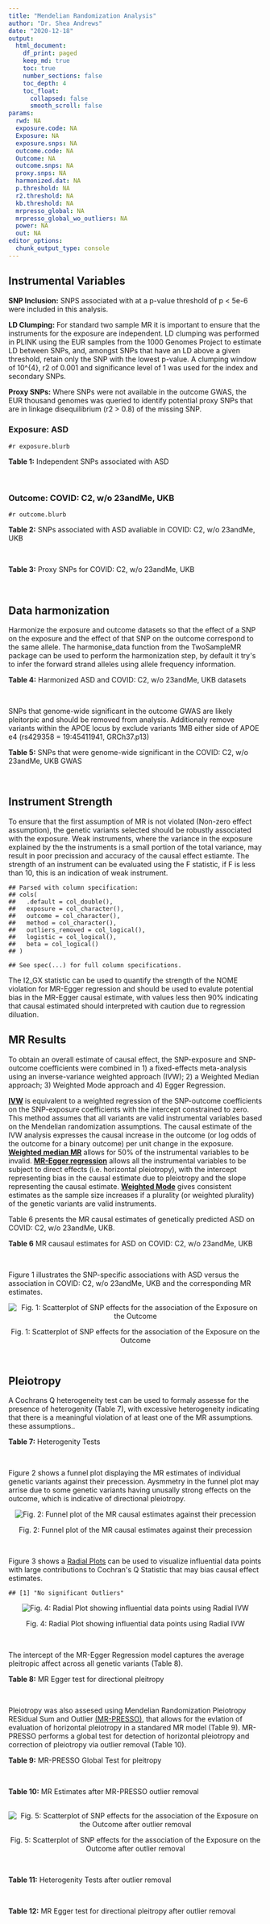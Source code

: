 ```yaml
---
title: "Mendelian Randomization Analysis"
author: "Dr. Shea Andrews"
date: "2020-12-18"
output:
  html_document:
    df_print: paged
    keep_md: true
    toc: true
    number_sections: false
    toc_depth: 4
    toc_float:
      collapsed: false
      smooth_scroll: false
params:
  rwd: NA
  exposure.code: NA
  Exposure: NA
  exposure.snps: NA
  outcome.code: NA
  Outcome: NA
  outcome.snps: NA
  proxy.snps: NA
  harmonized.dat: NA
  p.threshold: NA
  r2.threshold: NA
  kb.threshold: NA
  mrpresso_global: NA
  mrpresso_global_wo_outliers: NA
  power: NA
  out: NA
editor_options:
  chunk_output_type: console
---
```







## Instrumental Variables
**SNP Inclusion:** SNPS associated with at a p-value threshold of p < 5e-6 were included in this analysis.
<br>

**LD Clumping:** For standard two sample MR it is important to ensure that the instruments for the exposure are independent. LD clumping was performed in PLINK using the EUR samples from the 1000 Genomes Project to estimate LD between SNPs, and, amongst SNPs that have an LD above a given threshold, retain only the SNP with the lowest p-value. A clumping window of 10^{4}, r2 of 0.001 and significance level of 1 was used for the index and secondary SNPs.
<br>

**Proxy SNPs:** Where SNPs were not available in the outcome GWAS, the EUR thousand genomes was queried to identify potential proxy SNPs that are in linkage disequilibrium (r2 > 0.8) of the missing SNP.
<br>

### Exposure: ASD
`#r exposure.blurb`
<br>

**Table 1:** Independent SNPs associated with ASD
<div data-pagedtable="false">
  <script data-pagedtable-source type="application/json">
{"columns":[{"label":["SNP"],"name":[1],"type":["chr"],"align":["left"]},{"label":["CHROM"],"name":[2],"type":["dbl"],"align":["right"]},{"label":["POS"],"name":[3],"type":["dbl"],"align":["right"]},{"label":["REF"],"name":[4],"type":["chr"],"align":["left"]},{"label":["ALT"],"name":[5],"type":["chr"],"align":["left"]},{"label":["AF"],"name":[6],"type":["dbl"],"align":["right"]},{"label":["BETA"],"name":[7],"type":["dbl"],"align":["right"]},{"label":["SE"],"name":[8],"type":["dbl"],"align":["right"]},{"label":["Z"],"name":[9],"type":["dbl"],"align":["right"]},{"label":["P"],"name":[10],"type":["dbl"],"align":["right"]},{"label":["N"],"name":[11],"type":["dbl"],"align":["right"]},{"label":["TRAIT"],"name":[12],"type":["chr"],"align":["left"]}],"data":[{"1":"rs2391769","2":"1","3":"96978961","4":"A","5":"G","6":"0.6324010","7":"0.07690260","8":"0.0145","9":"5.303630","10":"1.135e-07","11":"46351","12":"ASD"},{"1":"rs6701243","2":"1","3":"99092784","4":"A","5":"C","6":"0.3929220","7":"-0.07350140","8":"0.0144","9":"-5.104260","10":"3.074e-07","11":"46351","12":"ASD"},{"1":"rs11185408","2":"1","3":"104792257","4":"G","5":"A","6":"0.4822860","7":"-0.06869649","8":"0.0138","9":"-4.978006","10":"6.983e-07","11":"46351","12":"ASD"},{"1":"rs78653484","2":"1","3":"147183927","4":"C","5":"T","6":"0.0359477","7":"-0.17629575","8":"0.0385","9":"-4.579110","10":"4.675e-06","11":"46351","12":"ASD"},{"1":"rs6692705","2":"1","3":"193502609","4":"A","5":"G","6":"0.6593230","7":"-0.06560050","8":"0.0141","9":"-4.652510","10":"3.263e-06","11":"46351","12":"ASD"},{"1":"rs1452075","2":"3","3":"62481063","4":"C","5":"T","6":"0.7060210","7":"0.08070403","8":"0.0155","9":"5.206711","10":"2.069e-07","11":"46351","12":"ASD"},{"1":"rs79940520","2":"3","3":"191838169","4":"A","5":"G","6":"0.1182020","7":"0.09539920","8":"0.0207","9":"4.608660","10":"4.260e-06","11":"46351","12":"ASD"},{"1":"rs4916723","2":"5","3":"87854395","4":"A","5":"C","6":"0.4413690","7":"0.06730500","8":"0.0141","9":"4.773410","10":"1.924e-06","11":"46351","12":"ASD"},{"1":"rs325485","2":"5","3":"103995368","4":"A","5":"G","6":"0.6283640","7":"-0.07280430","8":"0.0143","9":"-5.091210","10":"3.254e-07","11":"46351","12":"ASD"},{"1":"rs9366877","2":"6","3":"11730878","4":"A","5":"G","6":"0.4414970","7":"-0.06849940","8":"0.0139","9":"-4.928020","10":"9.053e-07","11":"46351","12":"ASD"},{"1":"rs16879023","2":"6","3":"16753147","4":"G","5":"A","6":"0.1060110","7":"-0.09579530","8":"0.0201","9":"-4.765935","10":"1.765e-06","11":"46351","12":"ASD"},{"1":"rs12203328","2":"6","3":"23767038","4":"G","5":"C","6":"0.2983990","7":"0.06970329","8":"0.0153","9":"4.555770","10":"4.915e-06","11":"46351","12":"ASD"},{"1":"rs740883","2":"6","3":"29575405","4":"A","5":"T","6":"0.0896552","7":"0.11369500","8":"0.0238","9":"4.777110","10":"1.694e-06","11":"46351","12":"ASD"},{"1":"rs2388334","2":"6","3":"98591622","4":"A","5":"G","6":"0.4640910","7":"0.06770080","8":"0.0138","9":"4.905860","10":"1.004e-06","11":"46351","12":"ASD"},{"1":"rs9389208","2":"6","3":"135035609","4":"C","5":"T","6":"0.3470760","7":"0.06720060","8":"0.0144","9":"4.666708","10":"3.121e-06","11":"46351","12":"ASD"},{"1":"rs7783557","2":"7","3":"71646872","4":"T","5":"C","6":"0.3318790","7":"-0.06700420","8":"0.0146","9":"-4.589330","10":"4.363e-06","11":"46351","12":"ASD"},{"1":"rs111931861","2":"7","3":"104744219","4":"A","5":"G","6":"0.0277457","7":"0.21690100","8":"0.0409","9":"5.303190","10":"1.118e-07","11":"46351","12":"ASD"},{"1":"rs10099100","2":"8","3":"10576775","4":"G","5":"C","6":"0.3289090","7":"0.08430438","8":"0.0147","9":"5.734992","10":"1.065e-08","11":"46351","12":"ASD"},{"1":"rs76397219","2":"8","3":"60390318","4":"A","5":"G","6":"0.0834846","7":"0.14029700","8":"0.0303","9":"4.630270","10":"3.566e-06","11":"46351","12":"ASD"},{"1":"rs10110094","2":"8","3":"131472047","4":"A","5":"G","6":"0.8446670","7":"-0.09069960","8":"0.0191","9":"-4.748670","10":"2.050e-06","11":"46351","12":"ASD"},{"1":"rs11787216","2":"8","3":"142615222","4":"C","5":"T","6":"0.3887470","7":"-0.06920004","8":"0.0147","9":"-4.707485","10":"2.587e-06","11":"46351","12":"ASD"},{"1":"rs28729902","2":"9","3":"76179384","4":"A","5":"G","6":"0.1738970","7":"0.08390350","8":"0.0178","9":"4.713680","10":"2.345e-06","11":"46351","12":"ASD"},{"1":"rs45595836","2":"10","3":"16691399","4":"C","5":"T","6":"0.0818809","7":"0.13899643","8":"0.0272","9":"5.110163","10":"3.131e-07","11":"46351","12":"ASD"},{"1":"rs141319505","2":"10","3":"65421442","4":"A","5":"G","6":"0.0159942","7":"-0.29069800","8":"0.0610","9":"-4.765530","10":"1.876e-06","11":"46351","12":"ASD"},{"1":"rs78827416","2":"10","3":"72749037","4":"G","5":"A","6":"0.0778302","7":"0.13050181","8":"0.0266","9":"4.906083","10":"9.000e-07","11":"46351","12":"ASD"},{"1":"rs4750990","2":"10","3":"130488026","4":"T","5":"C","6":"0.4079520","7":"0.06809680","8":"0.0141","9":"4.829560","10":"1.371e-06","11":"46351","12":"ASD"},{"1":"rs644552","2":"11","3":"102735140","4":"G","5":"A","6":"0.0546279","7":"0.15940258","8":"0.0346","9":"4.607011","10":"4.211e-06","11":"46351","12":"ASD"},{"1":"rs35404050","2":"12","3":"73196902","4":"C","5":"T","6":"0.1863670","7":"0.08430438","8":"0.0176","9":"4.790022","10":"1.606e-06","11":"46351","12":"ASD"},{"1":"rs77691144","2":"13","3":"66970212","4":"T","5":"C","6":"0.0242578","7":"0.20740600","8":"0.0435","9":"4.767940","10":"1.910e-06","11":"46351","12":"ASD"},{"1":"rs112635299","2":"14","3":"94838142","4":"G","5":"T","6":"0.0163517","7":"0.22099725","8":"0.0432","9":"5.115677","10":"3.044e-07","11":"46351","12":"ASD"},{"1":"rs78058104","2":"15","3":"93953737","4":"G","5":"A","6":"0.0265179","7":"0.18789765","8":"0.0397","9":"4.732938","10":"2.221e-06","11":"46351","12":"ASD"},{"1":"rs141455452","2":"17","3":"44019083","4":"T","5":"G","6":"0.0152743","7":"-0.07840440","8":"0.0159","9":"-4.931100","10":"8.939e-07","11":"46351","12":"ASD"},{"1":"rs292441","2":"18","3":"55872558","4":"G","5":"A","6":"0.6543930","7":"-0.07249543","8":"0.0149","9":"-4.865465","10":"1.124e-06","11":"46351","12":"ASD"},{"1":"rs138867053","2":"19","3":"37439641","4":"G","5":"A","6":"0.0321443","7":"0.28629862","8":"0.0540","9":"5.301826","10":"1.168e-07","11":"46351","12":"ASD"},{"1":"rs2224274","2":"20","3":"14760747","4":"C","5":"T","6":"0.5056320","7":"0.07099886","8":"0.0138","9":"5.144845","10":"2.858e-07","11":"46351","12":"ASD"},{"1":"rs910805","2":"20","3":"21248116","4":"G","5":"A","6":"0.7552770","7":"-0.09569625","8":"0.0160","9":"-5.981016","10":"2.041e-09","11":"46351","12":"ASD"},{"1":"rs144911765","2":"21","3":"37255329","4":"T","5":"C","6":"0.0472655","7":"0.19009600","8":"0.0403","9":"4.717010","10":"2.364e-06","11":"46351","12":"ASD"}],"options":{"columns":{"min":{},"max":[10]},"rows":{"min":[10],"max":[10]},"pages":{}}}
  </script>
</div>
<br>

### Outcome: COVID: C2, w/o 23andMe, UKB
`#r outcome.blurb`
<br>

**Table 2:** SNPs associated with ASD avaliable in COVID: C2, w/o 23andMe, UKB
<div data-pagedtable="false">
  <script data-pagedtable-source type="application/json">
{"columns":[{"label":["SNP"],"name":[1],"type":["chr"],"align":["left"]},{"label":["CHROM"],"name":[2],"type":["dbl"],"align":["right"]},{"label":["POS"],"name":[3],"type":["dbl"],"align":["right"]},{"label":["REF"],"name":[4],"type":["chr"],"align":["left"]},{"label":["ALT"],"name":[5],"type":["chr"],"align":["left"]},{"label":["AF"],"name":[6],"type":["dbl"],"align":["right"]},{"label":["BETA"],"name":[7],"type":["dbl"],"align":["right"]},{"label":["SE"],"name":[8],"type":["dbl"],"align":["right"]},{"label":["Z"],"name":[9],"type":["dbl"],"align":["right"]},{"label":["P"],"name":[10],"type":["dbl"],"align":["right"]},{"label":["N"],"name":[11],"type":["dbl"],"align":["right"]},{"label":["TRAIT"],"name":[12],"type":["chr"],"align":["left"]}],"data":[{"1":"rs2391769","2":"1","3":"96978961","4":"A","5":"G","6":"0.66080","7":"0.00065326","8":"0.016278","9":"0.04013147","10":"0.96800","11":"926803","12":"covid_vs._population__eur_w/o_23andMe__ukbb"},{"1":"rs6701243","2":"1","3":"99092784","4":"A","5":"C","6":"0.38860","7":"0.00522290","8":"0.021607","9":"0.24172259","10":"0.80900","11":"255177","12":"covid_vs._population__eur_w/o_23andMe__ukbb"},{"1":"rs11185408","2":"1","3":"104792257","4":"G","5":"A","6":"0.49800","7":"0.02311400","8":"0.017644","9":"1.31002040","10":"0.19020","11":"641893","12":"covid_vs._population__eur_w/o_23andMe__ukbb"},{"1":"rs78653484","2":"1","3":"147183927","4":"C","5":"T","6":"0.05362","7":"-0.04115200","8":"0.048464","9":"-0.84912512","10":"0.39580","11":"911128","12":"covid_vs._population__eur_w/o_23andMe__ukbb"},{"1":"rs6692705","2":"1","3":"193502609","4":"A","5":"G","6":"0.61080","7":"0.03323700","8":"0.019386","9":"1.71448468","10":"0.08644","11":"901344","12":"covid_vs._population__eur_w/o_23andMe__ukbb"},{"1":"rs1452075","2":"3","3":"62481063","4":"C","5":"T","6":"0.71720","7":"-0.00705370","8":"0.017344","9":"-0.40669396","10":"0.68420","11":"926803","12":"covid_vs._population__eur_w/o_23andMe__ukbb"},{"1":"rs79940520","2":"3","3":"191838169","4":"A","5":"G","6":"0.13330","7":"-0.01501700","8":"0.025276","9":"-0.59412091","10":"0.55240","11":"854227","12":"covid_vs._population__eur_w/o_23andMe__ukbb"},{"1":"rs4916723","2":"5","3":"87854395","4":"A","5":"C","6":"0.44780","7":"-0.02043100","8":"0.020182","9":"-1.01233773","10":"0.31140","11":"632460","12":"covid_vs._population__eur_w/o_23andMe__ukbb"},{"1":"rs325485","2":"5","3":"103995368","4":"A","5":"G","6":"0.63610","7":"0.01331100","8":"0.017135","9":"0.77683105","10":"0.43720","11":"916747","12":"covid_vs._population__eur_w/o_23andMe__ukbb"},{"1":"rs9366877","2":"6","3":"11730878","4":"A","5":"G","6":"0.42690","7":"0.00224380","8":"0.015489","9":"0.14486410","10":"0.88480","11":"926803","12":"covid_vs._population__eur_w/o_23andMe__ukbb"},{"1":"rs16879023","2":"6","3":"16753147","4":"G","5":"A","6":"0.13900","7":"0.03020100","8":"0.024276","9":"1.24406822","10":"0.21350","11":"916747","12":"covid_vs._population__eur_w/o_23andMe__ukbb"},{"1":"rs12203328","2":"6","3":"23767038","4":"G","5":"C","6":"0.27720","7":"0.00349920","8":"0.018259","9":"0.19164248","10":"0.84800","11":"651649","12":"covid_vs._population__eur_w/o_23andMe__ukbb"},{"1":"rs740883","2":"6","3":"29575405","4":"A","5":"T","6":"0.08756","7":"-0.05329800","8":"0.026022","9":"-2.04818999","10":"0.04054","11":"926139","12":"covid_vs._population__eur_w/o_23andMe__ukbb"},{"1":"rs2388334","2":"6","3":"98591622","4":"A","5":"G","6":"0.47940","7":"-0.00643720","8":"0.016546","9":"-0.38904871","10":"0.69720","11":"917683","12":"covid_vs._population__eur_w/o_23andMe__ukbb"},{"1":"rs9389208","2":"6","3":"135035609","4":"C","5":"T","6":"0.38050","7":"-0.01677900","8":"0.018921","9":"-0.88679245","10":"0.37520","11":"907627","12":"covid_vs._population__eur_w/o_23andMe__ukbb"},{"1":"rs7783557","2":"7","3":"71646872","4":"T","5":"C","6":"0.36160","7":"0.00972120","8":"0.018947","9":"0.51307331","10":"0.60790","11":"907627","12":"covid_vs._population__eur_w/o_23andMe__ukbb"},{"1":"rs111931861","2":"7","3":"104744219","4":"A","5":"G","6":"0.03996","7":"-0.16450000","8":"0.074902","9":"-2.19620304","10":"0.02807","11":"221376","12":"covid_vs._population__eur_w/o_23andMe__ukbb"},{"1":"rs10099100","2":"8","3":"10576775","4":"G","5":"C","6":"0.33370","7":"-0.00276540","8":"0.016504","9":"-0.16755938","10":"0.86690","11":"926803","12":"covid_vs._population__eur_w/o_23andMe__ukbb"},{"1":"rs76397219","2":"8","3":"60390318","4":"A","5":"G","6":"0.07873","7":"-0.02100500","8":"0.036944","9":"-0.56856323","10":"0.56970","11":"905742","12":"covid_vs._population__eur_w/o_23andMe__ukbb"},{"1":"rs10110094","2":"8","3":"131472047","4":"A","5":"G","6":"0.83490","7":"0.01646300","8":"0.023416","9":"0.70306628","10":"0.48200","11":"916747","12":"covid_vs._population__eur_w/o_23andMe__ukbb"},{"1":"rs11787216","2":"8","3":"142615222","4":"C","5":"T","6":"0.37900","7":"-0.00572300","8":"0.019360","9":"-0.29560950","10":"0.76750","11":"907627","12":"covid_vs._population__eur_w/o_23andMe__ukbb"},{"1":"rs28729902","2":"9","3":"76179384","4":"A","5":"G","6":"0.19720","7":"0.03604200","8":"0.021308","9":"1.69147738","10":"0.09075","11":"911350","12":"covid_vs._population__eur_w/o_23andMe__ukbb"},{"1":"rs45595836","2":"10","3":"16691399","4":"C","5":"T","6":"0.07355","7":"0.05344200","8":"0.033518","9":"1.59442688","10":"0.11080","11":"909165","12":"covid_vs._population__eur_w/o_23andMe__ukbb"},{"1":"rs141319505","2":"10","3":"65421442","4":"A","5":"G","6":"0.07286","7":"-0.07199500","8":"0.077043","9":"-0.93447815","10":"0.35010","11":"252992","12":"covid_vs._population__eur_w/o_23andMe__ukbb"},{"1":"rs78827416","2":"10","3":"72749037","4":"G","5":"A","6":"0.09928","7":"-0.02245200","8":"0.030858","9":"-0.72759090","10":"0.46680","11":"916747","12":"covid_vs._population__eur_w/o_23andMe__ukbb"},{"1":"rs4750990","2":"10","3":"130488026","4":"T","5":"C","6":"0.41410","7":"0.00453290","8":"0.016012","9":"0.28309393","10":"0.77710","11":"875223","12":"covid_vs._population__eur_w/o_23andMe__ukbb"},{"1":"rs644552","2":"11","3":"102735140","4":"G","5":"A","6":"0.06305","7":"-0.02746300","8":"0.035851","9":"-0.76603163","10":"0.44370","11":"916747","12":"covid_vs._population__eur_w/o_23andMe__ukbb"},{"1":"rs35404050","2":"12","3":"73196902","4":"C","5":"T","6":"0.20710","7":"-0.00395650","8":"0.020173","9":"-0.19612849","10":"0.84450","11":"917683","12":"covid_vs._population__eur_w/o_23andMe__ukbb"},{"1":"rs77691144","2":"13","3":"66970212","4":"T","5":"C","6":"0.03159","7":"0.03883400","8":"0.045346","9":"0.85639307","10":"0.39180","11":"920520","12":"covid_vs._population__eur_w/o_23andMe__ukbb"},{"1":"rs112635299","2":"14","3":"94838142","4":"G","5":"T","6":"0.02542","7":"-0.04099000","8":"0.062852","9":"-0.65216700","10":"0.51430","11":"922324","12":"covid_vs._population__eur_w/o_23andMe__ukbb"},{"1":"rs78058104","2":"15","3":"93953737","4":"G","5":"A","6":"0.03760","7":"0.01775100","8":"0.045461","9":"0.39046655","10":"0.69620","11":"926803","12":"covid_vs._population__eur_w/o_23andMe__ukbb"},{"1":"rs292441","2":"18","3":"55872558","4":"G","5":"A","6":"0.69000","7":"-0.02104600","8":"0.021414","9":"-0.98281498","10":"0.32570","11":"873826","12":"covid_vs._population__eur_w/o_23andMe__ukbb"},{"1":"rs138867053","2":"19","3":"37439641","4":"G","5":"A","6":"0.04197","7":"-0.00595320","8":"0.062057","9":"-0.09593116","10":"0.92360","11":"683613","12":"covid_vs._population__eur_w/o_23andMe__ukbb"},{"1":"rs2224274","2":"20","3":"14760747","4":"C","5":"T","6":"0.51440","7":"0.01236300","8":"0.016503","9":"0.74913652","10":"0.45380","11":"916746","12":"covid_vs._population__eur_w/o_23andMe__ukbb"},{"1":"rs910805","2":"20","3":"21248116","4":"G","5":"A","6":"0.74490","7":"0.02868400","8":"0.019684","9":"1.45722414","10":"0.14510","11":"917683","12":"covid_vs._population__eur_w/o_23andMe__ukbb"},{"1":"rs144911765","2":"21","3":"37255329","4":"T","5":"C","6":"0.05413","7":"0.02772200","8":"0.043792","9":"0.63303800","10":"0.52670","11":"926139","12":"covid_vs._population__eur_w/o_23andMe__ukbb"},{"1":"rs141455452","2":"NA","3":"NA","4":"NA","5":"NA","6":"NA","7":"NA","8":"NA","9":"NA","10":"NA","11":"NA","12":"NA"}],"options":{"columns":{"min":{},"max":[10]},"rows":{"min":[10],"max":[10]},"pages":{}}}
  </script>
</div>
<br>

**Table 3:** Proxy SNPs for COVID: C2, w/o 23andMe, UKB
<div data-pagedtable="false">
  <script data-pagedtable-source type="application/json">
{"columns":[{"label":["proxy.outcome"],"name":[1],"type":["lgl"],"align":["right"]},{"label":["target_snp"],"name":[2],"type":["chr"],"align":["left"]},{"label":["proxy_snp"],"name":[3],"type":["lgl"],"align":["right"]},{"label":["ld.r2"],"name":[4],"type":["lgl"],"align":["right"]},{"label":["Dprime"],"name":[5],"type":["lgl"],"align":["right"]},{"label":["ref.proxy"],"name":[6],"type":["lgl"],"align":["right"]},{"label":["alt.proxy"],"name":[7],"type":["lgl"],"align":["right"]},{"label":["CHROM"],"name":[8],"type":["lgl"],"align":["right"]},{"label":["POS"],"name":[9],"type":["lgl"],"align":["right"]},{"label":["ALT.proxy"],"name":[10],"type":["lgl"],"align":["right"]},{"label":["REF.proxy"],"name":[11],"type":["lgl"],"align":["right"]},{"label":["AF"],"name":[12],"type":["lgl"],"align":["right"]},{"label":["BETA"],"name":[13],"type":["lgl"],"align":["right"]},{"label":["SE"],"name":[14],"type":["lgl"],"align":["right"]},{"label":["P"],"name":[15],"type":["lgl"],"align":["right"]},{"label":["N"],"name":[16],"type":["lgl"],"align":["right"]},{"label":["ref"],"name":[17],"type":["lgl"],"align":["right"]},{"label":["alt"],"name":[18],"type":["lgl"],"align":["right"]},{"label":["ALT"],"name":[19],"type":["lgl"],"align":["right"]},{"label":["REF"],"name":[20],"type":["lgl"],"align":["right"]},{"label":["PHASE"],"name":[21],"type":["lgl"],"align":["right"]}],"data":[{"1":"NA","2":"rs141455452","3":"NA","4":"NA","5":"NA","6":"NA","7":"NA","8":"NA","9":"NA","10":"NA","11":"NA","12":"NA","13":"NA","14":"NA","15":"NA","16":"NA","17":"NA","18":"NA","19":"NA","20":"NA","21":"NA"}],"options":{"columns":{"min":{},"max":[10]},"rows":{"min":[10],"max":[10]},"pages":{}}}
  </script>
</div>
<br>

## Data harmonization
Harmonize the exposure and outcome datasets so that the effect of a SNP on the exposure and the effect of that SNP on the outcome correspond to the same allele. The harmonise_data function from the TwoSampleMR package can be used to perform the harmonization step, by default it try's to infer the forward strand alleles using allele frequency information.
<br>

**Table 4:** Harmonized ASD and COVID: C2, w/o 23andMe, UKB datasets
<div data-pagedtable="false">
  <script data-pagedtable-source type="application/json">
{"columns":[{"label":["SNP"],"name":[1],"type":["chr"],"align":["left"]},{"label":["effect_allele.exposure"],"name":[2],"type":["chr"],"align":["left"]},{"label":["other_allele.exposure"],"name":[3],"type":["chr"],"align":["left"]},{"label":["effect_allele.outcome"],"name":[4],"type":["chr"],"align":["left"]},{"label":["other_allele.outcome"],"name":[5],"type":["chr"],"align":["left"]},{"label":["beta.exposure"],"name":[6],"type":["dbl"],"align":["right"]},{"label":["beta.outcome"],"name":[7],"type":["dbl"],"align":["right"]},{"label":["eaf.exposure"],"name":[8],"type":["dbl"],"align":["right"]},{"label":["eaf.outcome"],"name":[9],"type":["dbl"],"align":["right"]},{"label":["remove"],"name":[10],"type":["lgl"],"align":["right"]},{"label":["palindromic"],"name":[11],"type":["lgl"],"align":["right"]},{"label":["ambiguous"],"name":[12],"type":["lgl"],"align":["right"]},{"label":["id.outcome"],"name":[13],"type":["chr"],"align":["left"]},{"label":["chr.outcome"],"name":[14],"type":["dbl"],"align":["right"]},{"label":["pos.outcome"],"name":[15],"type":["dbl"],"align":["right"]},{"label":["se.outcome"],"name":[16],"type":["dbl"],"align":["right"]},{"label":["z.outcome"],"name":[17],"type":["dbl"],"align":["right"]},{"label":["pval.outcome"],"name":[18],"type":["dbl"],"align":["right"]},{"label":["samplesize.outcome"],"name":[19],"type":["dbl"],"align":["right"]},{"label":["outcome"],"name":[20],"type":["chr"],"align":["left"]},{"label":["mr_keep.outcome"],"name":[21],"type":["lgl"],"align":["right"]},{"label":["pval_origin.outcome"],"name":[22],"type":["chr"],"align":["left"]},{"label":["chr.exposure"],"name":[23],"type":["dbl"],"align":["right"]},{"label":["pos.exposure"],"name":[24],"type":["dbl"],"align":["right"]},{"label":["se.exposure"],"name":[25],"type":["dbl"],"align":["right"]},{"label":["z.exposure"],"name":[26],"type":["dbl"],"align":["right"]},{"label":["pval.exposure"],"name":[27],"type":["dbl"],"align":["right"]},{"label":["samplesize.exposure"],"name":[28],"type":["dbl"],"align":["right"]},{"label":["exposure"],"name":[29],"type":["chr"],"align":["left"]},{"label":["mr_keep.exposure"],"name":[30],"type":["lgl"],"align":["right"]},{"label":["pval_origin.exposure"],"name":[31],"type":["chr"],"align":["left"]},{"label":["id.exposure"],"name":[32],"type":["chr"],"align":["left"]},{"label":["action"],"name":[33],"type":["dbl"],"align":["right"]},{"label":["mr_keep"],"name":[34],"type":["lgl"],"align":["right"]},{"label":["pt"],"name":[35],"type":["dbl"],"align":["right"]},{"label":["pleitropy_keep"],"name":[36],"type":["lgl"],"align":["right"]},{"label":["mrpresso_RSSobs"],"name":[37],"type":["lgl"],"align":["right"]},{"label":["mrpresso_pval"],"name":[38],"type":["lgl"],"align":["right"]},{"label":["mrpresso_keep"],"name":[39],"type":["lgl"],"align":["right"]}],"data":[{"1":"rs10099100","2":"C","3":"G","4":"C","5":"G","6":"0.08430438","7":"-0.00276540","8":"0.3289090","9":"0.33370","10":"FALSE","11":"TRUE","12":"FALSE","13":"op5oqt","14":"8","15":"10576775","16":"0.016504","17":"-0.16755938","18":"0.86690","19":"926803","20":"covidhgi2020anaC2v4eurwoukbb","21":"TRUE","22":"reported","23":"8","24":"10576775","25":"0.0147","26":"5.734992","27":"1.065e-08","28":"46351","29":"Grove2019asd","30":"TRUE","31":"reported","32":"ecBAnr","33":"2","34":"TRUE","35":"5e-06","36":"TRUE","37":"NA","38":"NA","39":"TRUE"},{"1":"rs10110094","2":"G","3":"A","4":"G","5":"A","6":"-0.09069960","7":"0.01646300","8":"0.8446670","9":"0.83490","10":"FALSE","11":"FALSE","12":"FALSE","13":"op5oqt","14":"8","15":"131472047","16":"0.023416","17":"0.70306628","18":"0.48200","19":"916747","20":"covidhgi2020anaC2v4eurwoukbb","21":"TRUE","22":"reported","23":"8","24":"131472047","25":"0.0191","26":"-4.748670","27":"2.050e-06","28":"46351","29":"Grove2019asd","30":"TRUE","31":"reported","32":"ecBAnr","33":"2","34":"TRUE","35":"5e-06","36":"TRUE","37":"NA","38":"NA","39":"TRUE"},{"1":"rs11185408","2":"A","3":"G","4":"A","5":"G","6":"-0.06869649","7":"0.02311400","8":"0.4822860","9":"0.49800","10":"FALSE","11":"FALSE","12":"FALSE","13":"op5oqt","14":"1","15":"104792257","16":"0.017644","17":"1.31002040","18":"0.19020","19":"641893","20":"covidhgi2020anaC2v4eurwoukbb","21":"TRUE","22":"reported","23":"1","24":"104792257","25":"0.0138","26":"-4.978006","27":"6.983e-07","28":"46351","29":"Grove2019asd","30":"TRUE","31":"reported","32":"ecBAnr","33":"2","34":"TRUE","35":"5e-06","36":"TRUE","37":"NA","38":"NA","39":"TRUE"},{"1":"rs111931861","2":"G","3":"A","4":"G","5":"A","6":"0.21690100","7":"-0.16450000","8":"0.0277457","9":"0.03996","10":"FALSE","11":"FALSE","12":"FALSE","13":"op5oqt","14":"7","15":"104744219","16":"0.074902","17":"-2.19620304","18":"0.02807","19":"221376","20":"covidhgi2020anaC2v4eurwoukbb","21":"TRUE","22":"reported","23":"7","24":"104744219","25":"0.0409","26":"5.303190","27":"1.118e-07","28":"46351","29":"Grove2019asd","30":"TRUE","31":"reported","32":"ecBAnr","33":"2","34":"TRUE","35":"5e-06","36":"TRUE","37":"NA","38":"NA","39":"TRUE"},{"1":"rs112635299","2":"T","3":"G","4":"T","5":"G","6":"0.22099725","7":"-0.04099000","8":"0.0163517","9":"0.02542","10":"FALSE","11":"FALSE","12":"FALSE","13":"op5oqt","14":"14","15":"94838142","16":"0.062852","17":"-0.65216700","18":"0.51430","19":"922324","20":"covidhgi2020anaC2v4eurwoukbb","21":"TRUE","22":"reported","23":"14","24":"94838142","25":"0.0432","26":"5.115677","27":"3.044e-07","28":"46351","29":"Grove2019asd","30":"TRUE","31":"reported","32":"ecBAnr","33":"2","34":"TRUE","35":"5e-06","36":"TRUE","37":"NA","38":"NA","39":"TRUE"},{"1":"rs11787216","2":"T","3":"C","4":"T","5":"C","6":"-0.06920004","7":"-0.00572300","8":"0.3887470","9":"0.37900","10":"FALSE","11":"FALSE","12":"FALSE","13":"op5oqt","14":"8","15":"142615222","16":"0.019360","17":"-0.29560950","18":"0.76750","19":"907627","20":"covidhgi2020anaC2v4eurwoukbb","21":"TRUE","22":"reported","23":"8","24":"142615222","25":"0.0147","26":"-4.707485","27":"2.587e-06","28":"46351","29":"Grove2019asd","30":"TRUE","31":"reported","32":"ecBAnr","33":"2","34":"TRUE","35":"5e-06","36":"TRUE","37":"NA","38":"NA","39":"TRUE"},{"1":"rs12203328","2":"C","3":"G","4":"C","5":"G","6":"0.06970329","7":"0.00349920","8":"0.2983990","9":"0.27720","10":"FALSE","11":"TRUE","12":"FALSE","13":"op5oqt","14":"6","15":"23767038","16":"0.018259","17":"0.19164248","18":"0.84800","19":"651649","20":"covidhgi2020anaC2v4eurwoukbb","21":"TRUE","22":"reported","23":"6","24":"23767038","25":"0.0153","26":"4.555770","27":"4.915e-06","28":"46351","29":"Grove2019asd","30":"TRUE","31":"reported","32":"ecBAnr","33":"2","34":"TRUE","35":"5e-06","36":"TRUE","37":"NA","38":"NA","39":"TRUE"},{"1":"rs138867053","2":"A","3":"G","4":"A","5":"G","6":"0.28629862","7":"-0.00595320","8":"0.0321443","9":"0.04197","10":"FALSE","11":"FALSE","12":"FALSE","13":"op5oqt","14":"19","15":"37439641","16":"0.062057","17":"-0.09593116","18":"0.92360","19":"683613","20":"covidhgi2020anaC2v4eurwoukbb","21":"TRUE","22":"reported","23":"19","24":"37439641","25":"0.0540","26":"5.301826","27":"1.168e-07","28":"46351","29":"Grove2019asd","30":"TRUE","31":"reported","32":"ecBAnr","33":"2","34":"TRUE","35":"5e-06","36":"TRUE","37":"NA","38":"NA","39":"TRUE"},{"1":"rs141319505","2":"G","3":"A","4":"G","5":"A","6":"-0.29069800","7":"-0.07199500","8":"0.0159942","9":"0.07286","10":"FALSE","11":"FALSE","12":"FALSE","13":"op5oqt","14":"10","15":"65421442","16":"0.077043","17":"-0.93447815","18":"0.35010","19":"252992","20":"covidhgi2020anaC2v4eurwoukbb","21":"TRUE","22":"reported","23":"10","24":"65421442","25":"0.0610","26":"-4.765530","27":"1.876e-06","28":"46351","29":"Grove2019asd","30":"TRUE","31":"reported","32":"ecBAnr","33":"2","34":"TRUE","35":"5e-06","36":"TRUE","37":"NA","38":"NA","39":"TRUE"},{"1":"rs144911765","2":"C","3":"T","4":"C","5":"T","6":"0.19009600","7":"0.02772200","8":"0.0472655","9":"0.05413","10":"FALSE","11":"FALSE","12":"FALSE","13":"op5oqt","14":"21","15":"37255329","16":"0.043792","17":"0.63303800","18":"0.52670","19":"926139","20":"covidhgi2020anaC2v4eurwoukbb","21":"TRUE","22":"reported","23":"21","24":"37255329","25":"0.0403","26":"4.717010","27":"2.364e-06","28":"46351","29":"Grove2019asd","30":"TRUE","31":"reported","32":"ecBAnr","33":"2","34":"TRUE","35":"5e-06","36":"TRUE","37":"NA","38":"NA","39":"TRUE"},{"1":"rs1452075","2":"T","3":"C","4":"T","5":"C","6":"0.08070403","7":"-0.00705370","8":"0.7060210","9":"0.71720","10":"FALSE","11":"FALSE","12":"FALSE","13":"op5oqt","14":"3","15":"62481063","16":"0.017344","17":"-0.40669396","18":"0.68420","19":"926803","20":"covidhgi2020anaC2v4eurwoukbb","21":"TRUE","22":"reported","23":"3","24":"62481063","25":"0.0155","26":"5.206711","27":"2.069e-07","28":"46351","29":"Grove2019asd","30":"TRUE","31":"reported","32":"ecBAnr","33":"2","34":"TRUE","35":"5e-06","36":"TRUE","37":"NA","38":"NA","39":"TRUE"},{"1":"rs16879023","2":"A","3":"G","4":"A","5":"G","6":"-0.09579530","7":"0.03020100","8":"0.1060110","9":"0.13900","10":"FALSE","11":"FALSE","12":"FALSE","13":"op5oqt","14":"6","15":"16753147","16":"0.024276","17":"1.24406822","18":"0.21350","19":"916747","20":"covidhgi2020anaC2v4eurwoukbb","21":"TRUE","22":"reported","23":"6","24":"16753147","25":"0.0201","26":"-4.765935","27":"1.765e-06","28":"46351","29":"Grove2019asd","30":"TRUE","31":"reported","32":"ecBAnr","33":"2","34":"TRUE","35":"5e-06","36":"TRUE","37":"NA","38":"NA","39":"TRUE"},{"1":"rs2224274","2":"T","3":"C","4":"T","5":"C","6":"0.07099886","7":"0.01236300","8":"0.5056320","9":"0.51440","10":"FALSE","11":"FALSE","12":"FALSE","13":"op5oqt","14":"20","15":"14760747","16":"0.016503","17":"0.74913652","18":"0.45380","19":"916746","20":"covidhgi2020anaC2v4eurwoukbb","21":"TRUE","22":"reported","23":"20","24":"14760747","25":"0.0138","26":"5.144845","27":"2.858e-07","28":"46351","29":"Grove2019asd","30":"TRUE","31":"reported","32":"ecBAnr","33":"2","34":"TRUE","35":"5e-06","36":"TRUE","37":"NA","38":"NA","39":"TRUE"},{"1":"rs2388334","2":"G","3":"A","4":"G","5":"A","6":"0.06770080","7":"-0.00643720","8":"0.4640910","9":"0.47940","10":"FALSE","11":"FALSE","12":"FALSE","13":"op5oqt","14":"6","15":"98591622","16":"0.016546","17":"-0.38904871","18":"0.69720","19":"917683","20":"covidhgi2020anaC2v4eurwoukbb","21":"TRUE","22":"reported","23":"6","24":"98591622","25":"0.0138","26":"4.905860","27":"1.004e-06","28":"46351","29":"Grove2019asd","30":"TRUE","31":"reported","32":"ecBAnr","33":"2","34":"TRUE","35":"5e-06","36":"TRUE","37":"NA","38":"NA","39":"TRUE"},{"1":"rs2391769","2":"G","3":"A","4":"G","5":"A","6":"0.07690260","7":"0.00065326","8":"0.6324010","9":"0.66080","10":"FALSE","11":"FALSE","12":"FALSE","13":"op5oqt","14":"1","15":"96978961","16":"0.016278","17":"0.04013147","18":"0.96800","19":"926803","20":"covidhgi2020anaC2v4eurwoukbb","21":"TRUE","22":"reported","23":"1","24":"96978961","25":"0.0145","26":"5.303630","27":"1.135e-07","28":"46351","29":"Grove2019asd","30":"TRUE","31":"reported","32":"ecBAnr","33":"2","34":"TRUE","35":"5e-06","36":"TRUE","37":"NA","38":"NA","39":"TRUE"},{"1":"rs28729902","2":"G","3":"A","4":"G","5":"A","6":"0.08390350","7":"0.03604200","8":"0.1738970","9":"0.19720","10":"FALSE","11":"FALSE","12":"FALSE","13":"op5oqt","14":"9","15":"76179384","16":"0.021308","17":"1.69147738","18":"0.09075","19":"911350","20":"covidhgi2020anaC2v4eurwoukbb","21":"TRUE","22":"reported","23":"9","24":"76179384","25":"0.0178","26":"4.713680","27":"2.345e-06","28":"46351","29":"Grove2019asd","30":"TRUE","31":"reported","32":"ecBAnr","33":"2","34":"TRUE","35":"5e-06","36":"TRUE","37":"NA","38":"NA","39":"TRUE"},{"1":"rs292441","2":"A","3":"G","4":"A","5":"G","6":"-0.07249543","7":"-0.02104600","8":"0.6543930","9":"0.69000","10":"FALSE","11":"FALSE","12":"FALSE","13":"op5oqt","14":"18","15":"55872558","16":"0.021414","17":"-0.98281498","18":"0.32570","19":"873826","20":"covidhgi2020anaC2v4eurwoukbb","21":"TRUE","22":"reported","23":"18","24":"55872558","25":"0.0149","26":"-4.865465","27":"1.124e-06","28":"46351","29":"Grove2019asd","30":"TRUE","31":"reported","32":"ecBAnr","33":"2","34":"TRUE","35":"5e-06","36":"TRUE","37":"NA","38":"NA","39":"TRUE"},{"1":"rs325485","2":"G","3":"A","4":"G","5":"A","6":"-0.07280430","7":"0.01331100","8":"0.6283640","9":"0.63610","10":"FALSE","11":"FALSE","12":"FALSE","13":"op5oqt","14":"5","15":"103995368","16":"0.017135","17":"0.77683105","18":"0.43720","19":"916747","20":"covidhgi2020anaC2v4eurwoukbb","21":"TRUE","22":"reported","23":"5","24":"103995368","25":"0.0143","26":"-5.091210","27":"3.254e-07","28":"46351","29":"Grove2019asd","30":"TRUE","31":"reported","32":"ecBAnr","33":"2","34":"TRUE","35":"5e-06","36":"TRUE","37":"NA","38":"NA","39":"TRUE"},{"1":"rs35404050","2":"T","3":"C","4":"T","5":"C","6":"0.08430438","7":"-0.00395650","8":"0.1863670","9":"0.20710","10":"FALSE","11":"FALSE","12":"FALSE","13":"op5oqt","14":"12","15":"73196902","16":"0.020173","17":"-0.19612849","18":"0.84450","19":"917683","20":"covidhgi2020anaC2v4eurwoukbb","21":"TRUE","22":"reported","23":"12","24":"73196902","25":"0.0176","26":"4.790022","27":"1.606e-06","28":"46351","29":"Grove2019asd","30":"TRUE","31":"reported","32":"ecBAnr","33":"2","34":"TRUE","35":"5e-06","36":"TRUE","37":"NA","38":"NA","39":"TRUE"},{"1":"rs45595836","2":"T","3":"C","4":"T","5":"C","6":"0.13899643","7":"0.05344200","8":"0.0818809","9":"0.07355","10":"FALSE","11":"FALSE","12":"FALSE","13":"op5oqt","14":"10","15":"16691399","16":"0.033518","17":"1.59442688","18":"0.11080","19":"909165","20":"covidhgi2020anaC2v4eurwoukbb","21":"TRUE","22":"reported","23":"10","24":"16691399","25":"0.0272","26":"5.110163","27":"3.131e-07","28":"46351","29":"Grove2019asd","30":"TRUE","31":"reported","32":"ecBAnr","33":"2","34":"TRUE","35":"5e-06","36":"TRUE","37":"NA","38":"NA","39":"TRUE"},{"1":"rs4750990","2":"C","3":"T","4":"C","5":"T","6":"0.06809680","7":"0.00453290","8":"0.4079520","9":"0.41410","10":"FALSE","11":"FALSE","12":"FALSE","13":"op5oqt","14":"10","15":"130488026","16":"0.016012","17":"0.28309393","18":"0.77710","19":"875223","20":"covidhgi2020anaC2v4eurwoukbb","21":"TRUE","22":"reported","23":"10","24":"130488026","25":"0.0141","26":"4.829560","27":"1.371e-06","28":"46351","29":"Grove2019asd","30":"TRUE","31":"reported","32":"ecBAnr","33":"2","34":"TRUE","35":"5e-06","36":"TRUE","37":"NA","38":"NA","39":"TRUE"},{"1":"rs4916723","2":"C","3":"A","4":"C","5":"A","6":"0.06730500","7":"-0.02043100","8":"0.4413690","9":"0.44780","10":"FALSE","11":"FALSE","12":"FALSE","13":"op5oqt","14":"5","15":"87854395","16":"0.020182","17":"-1.01233773","18":"0.31140","19":"632460","20":"covidhgi2020anaC2v4eurwoukbb","21":"TRUE","22":"reported","23":"5","24":"87854395","25":"0.0141","26":"4.773410","27":"1.924e-06","28":"46351","29":"Grove2019asd","30":"TRUE","31":"reported","32":"ecBAnr","33":"2","34":"TRUE","35":"5e-06","36":"TRUE","37":"NA","38":"NA","39":"TRUE"},{"1":"rs644552","2":"A","3":"G","4":"A","5":"G","6":"0.15940258","7":"-0.02746300","8":"0.0546279","9":"0.06305","10":"FALSE","11":"FALSE","12":"FALSE","13":"op5oqt","14":"11","15":"102735140","16":"0.035851","17":"-0.76603163","18":"0.44370","19":"916747","20":"covidhgi2020anaC2v4eurwoukbb","21":"TRUE","22":"reported","23":"11","24":"102735140","25":"0.0346","26":"4.607011","27":"4.211e-06","28":"46351","29":"Grove2019asd","30":"TRUE","31":"reported","32":"ecBAnr","33":"2","34":"TRUE","35":"5e-06","36":"TRUE","37":"NA","38":"NA","39":"TRUE"},{"1":"rs6692705","2":"G","3":"A","4":"G","5":"A","6":"-0.06560050","7":"0.03323700","8":"0.6593230","9":"0.61080","10":"FALSE","11":"FALSE","12":"FALSE","13":"op5oqt","14":"1","15":"193502609","16":"0.019386","17":"1.71448468","18":"0.08644","19":"901344","20":"covidhgi2020anaC2v4eurwoukbb","21":"TRUE","22":"reported","23":"1","24":"193502609","25":"0.0141","26":"-4.652510","27":"3.263e-06","28":"46351","29":"Grove2019asd","30":"TRUE","31":"reported","32":"ecBAnr","33":"2","34":"TRUE","35":"5e-06","36":"TRUE","37":"NA","38":"NA","39":"TRUE"},{"1":"rs6701243","2":"C","3":"A","4":"C","5":"A","6":"-0.07350140","7":"0.00522290","8":"0.3929220","9":"0.38860","10":"FALSE","11":"FALSE","12":"FALSE","13":"op5oqt","14":"1","15":"99092784","16":"0.021607","17":"0.24172259","18":"0.80900","19":"255177","20":"covidhgi2020anaC2v4eurwoukbb","21":"TRUE","22":"reported","23":"1","24":"99092784","25":"0.0144","26":"-5.104260","27":"3.074e-07","28":"46351","29":"Grove2019asd","30":"TRUE","31":"reported","32":"ecBAnr","33":"2","34":"TRUE","35":"5e-06","36":"TRUE","37":"NA","38":"NA","39":"TRUE"},{"1":"rs740883","2":"T","3":"A","4":"T","5":"A","6":"0.11369500","7":"-0.05329800","8":"0.0896552","9":"0.08756","10":"FALSE","11":"TRUE","12":"FALSE","13":"op5oqt","14":"6","15":"29575405","16":"0.026022","17":"-2.04818999","18":"0.04054","19":"926139","20":"covidhgi2020anaC2v4eurwoukbb","21":"TRUE","22":"reported","23":"6","24":"29575405","25":"0.0238","26":"4.777110","27":"1.694e-06","28":"46351","29":"Grove2019asd","30":"TRUE","31":"reported","32":"ecBAnr","33":"2","34":"TRUE","35":"5e-06","36":"TRUE","37":"NA","38":"NA","39":"TRUE"},{"1":"rs76397219","2":"G","3":"A","4":"G","5":"A","6":"0.14029700","7":"-0.02100500","8":"0.0834846","9":"0.07873","10":"FALSE","11":"FALSE","12":"FALSE","13":"op5oqt","14":"8","15":"60390318","16":"0.036944","17":"-0.56856323","18":"0.56970","19":"905742","20":"covidhgi2020anaC2v4eurwoukbb","21":"TRUE","22":"reported","23":"8","24":"60390318","25":"0.0303","26":"4.630270","27":"3.566e-06","28":"46351","29":"Grove2019asd","30":"TRUE","31":"reported","32":"ecBAnr","33":"2","34":"TRUE","35":"5e-06","36":"TRUE","37":"NA","38":"NA","39":"TRUE"},{"1":"rs77691144","2":"C","3":"T","4":"C","5":"T","6":"0.20740600","7":"0.03883400","8":"0.0242578","9":"0.03159","10":"FALSE","11":"FALSE","12":"FALSE","13":"op5oqt","14":"13","15":"66970212","16":"0.045346","17":"0.85639307","18":"0.39180","19":"920520","20":"covidhgi2020anaC2v4eurwoukbb","21":"TRUE","22":"reported","23":"13","24":"66970212","25":"0.0435","26":"4.767940","27":"1.910e-06","28":"46351","29":"Grove2019asd","30":"TRUE","31":"reported","32":"ecBAnr","33":"2","34":"TRUE","35":"5e-06","36":"TRUE","37":"NA","38":"NA","39":"TRUE"},{"1":"rs7783557","2":"C","3":"T","4":"C","5":"T","6":"-0.06700420","7":"0.00972120","8":"0.3318790","9":"0.36160","10":"FALSE","11":"FALSE","12":"FALSE","13":"op5oqt","14":"7","15":"71646872","16":"0.018947","17":"0.51307331","18":"0.60790","19":"907627","20":"covidhgi2020anaC2v4eurwoukbb","21":"TRUE","22":"reported","23":"7","24":"71646872","25":"0.0146","26":"-4.589330","27":"4.363e-06","28":"46351","29":"Grove2019asd","30":"TRUE","31":"reported","32":"ecBAnr","33":"2","34":"TRUE","35":"5e-06","36":"TRUE","37":"NA","38":"NA","39":"TRUE"},{"1":"rs78058104","2":"A","3":"G","4":"A","5":"G","6":"0.18789765","7":"0.01775100","8":"0.0265179","9":"0.03760","10":"FALSE","11":"FALSE","12":"FALSE","13":"op5oqt","14":"15","15":"93953737","16":"0.045461","17":"0.39046655","18":"0.69620","19":"926803","20":"covidhgi2020anaC2v4eurwoukbb","21":"TRUE","22":"reported","23":"15","24":"93953737","25":"0.0397","26":"4.732938","27":"2.221e-06","28":"46351","29":"Grove2019asd","30":"TRUE","31":"reported","32":"ecBAnr","33":"2","34":"TRUE","35":"5e-06","36":"TRUE","37":"NA","38":"NA","39":"TRUE"},{"1":"rs78653484","2":"T","3":"C","4":"T","5":"C","6":"-0.17629575","7":"-0.04115200","8":"0.0359477","9":"0.05362","10":"FALSE","11":"FALSE","12":"FALSE","13":"op5oqt","14":"1","15":"147183927","16":"0.048464","17":"-0.84912512","18":"0.39580","19":"911128","20":"covidhgi2020anaC2v4eurwoukbb","21":"TRUE","22":"reported","23":"1","24":"147183927","25":"0.0385","26":"-4.579110","27":"4.675e-06","28":"46351","29":"Grove2019asd","30":"TRUE","31":"reported","32":"ecBAnr","33":"2","34":"TRUE","35":"5e-06","36":"TRUE","37":"NA","38":"NA","39":"TRUE"},{"1":"rs78827416","2":"A","3":"G","4":"A","5":"G","6":"0.13050181","7":"-0.02245200","8":"0.0778302","9":"0.09928","10":"FALSE","11":"FALSE","12":"FALSE","13":"op5oqt","14":"10","15":"72749037","16":"0.030858","17":"-0.72759090","18":"0.46680","19":"916747","20":"covidhgi2020anaC2v4eurwoukbb","21":"TRUE","22":"reported","23":"10","24":"72749037","25":"0.0266","26":"4.906083","27":"9.000e-07","28":"46351","29":"Grove2019asd","30":"TRUE","31":"reported","32":"ecBAnr","33":"2","34":"TRUE","35":"5e-06","36":"TRUE","37":"NA","38":"NA","39":"TRUE"},{"1":"rs79940520","2":"G","3":"A","4":"G","5":"A","6":"0.09539920","7":"-0.01501700","8":"0.1182020","9":"0.13330","10":"FALSE","11":"FALSE","12":"FALSE","13":"op5oqt","14":"3","15":"191838169","16":"0.025276","17":"-0.59412091","18":"0.55240","19":"854227","20":"covidhgi2020anaC2v4eurwoukbb","21":"TRUE","22":"reported","23":"3","24":"191838169","25":"0.0207","26":"4.608660","27":"4.260e-06","28":"46351","29":"Grove2019asd","30":"TRUE","31":"reported","32":"ecBAnr","33":"2","34":"TRUE","35":"5e-06","36":"TRUE","37":"NA","38":"NA","39":"TRUE"},{"1":"rs910805","2":"A","3":"G","4":"A","5":"G","6":"-0.09569625","7":"0.02868400","8":"0.7552770","9":"0.74490","10":"FALSE","11":"FALSE","12":"FALSE","13":"op5oqt","14":"20","15":"21248116","16":"0.019684","17":"1.45722414","18":"0.14510","19":"917683","20":"covidhgi2020anaC2v4eurwoukbb","21":"TRUE","22":"reported","23":"20","24":"21248116","25":"0.0160","26":"-5.981016","27":"2.041e-09","28":"46351","29":"Grove2019asd","30":"TRUE","31":"reported","32":"ecBAnr","33":"2","34":"TRUE","35":"5e-06","36":"TRUE","37":"NA","38":"NA","39":"TRUE"},{"1":"rs9366877","2":"G","3":"A","4":"G","5":"A","6":"-0.06849940","7":"0.00224380","8":"0.4414970","9":"0.42690","10":"FALSE","11":"FALSE","12":"FALSE","13":"op5oqt","14":"6","15":"11730878","16":"0.015489","17":"0.14486410","18":"0.88480","19":"926803","20":"covidhgi2020anaC2v4eurwoukbb","21":"TRUE","22":"reported","23":"6","24":"11730878","25":"0.0139","26":"-4.928020","27":"9.053e-07","28":"46351","29":"Grove2019asd","30":"TRUE","31":"reported","32":"ecBAnr","33":"2","34":"TRUE","35":"5e-06","36":"TRUE","37":"NA","38":"NA","39":"TRUE"},{"1":"rs9389208","2":"T","3":"C","4":"T","5":"C","6":"0.06720060","7":"-0.01677900","8":"0.3470760","9":"0.38050","10":"FALSE","11":"FALSE","12":"FALSE","13":"op5oqt","14":"6","15":"135035609","16":"0.018921","17":"-0.88679245","18":"0.37520","19":"907627","20":"covidhgi2020anaC2v4eurwoukbb","21":"TRUE","22":"reported","23":"6","24":"135035609","25":"0.0144","26":"4.666708","27":"3.121e-06","28":"46351","29":"Grove2019asd","30":"TRUE","31":"reported","32":"ecBAnr","33":"2","34":"TRUE","35":"5e-06","36":"TRUE","37":"NA","38":"NA","39":"TRUE"}],"options":{"columns":{"min":{},"max":[10]},"rows":{"min":[10],"max":[10]},"pages":{}}}
  </script>
</div>
<br>

SNPs that genome-wide significant in the outcome GWAS are likely pleitorpic and should be removed from analysis. Additionaly remove variants within the APOE locus by exclude variants 1MB either side of APOE e4 (rs429358 = 19:45411941, GRCh37.p13)
<br>


**Table 5:** SNPs that were genome-wide significant in the COVID: C2, w/o 23andMe, UKB GWAS
<div data-pagedtable="false">
  <script data-pagedtable-source type="application/json">
{"columns":[{"label":["SNP"],"name":[1],"type":["chr"],"align":["left"]},{"label":["chr.outcome"],"name":[2],"type":["dbl"],"align":["right"]},{"label":["pos.outcome"],"name":[3],"type":["dbl"],"align":["right"]},{"label":["pval.exposure"],"name":[4],"type":["dbl"],"align":["right"]},{"label":["pval.outcome"],"name":[5],"type":["dbl"],"align":["right"]}],"data":[],"options":{"columns":{"min":{},"max":[10]},"rows":{"min":[10],"max":[10]},"pages":{}}}
  </script>
</div>
<br>


## Instrument Strength
To ensure that the first assumption of MR is not violated (Non-zero effect assumption), the genetic variants selected should be robustly associated with the exposure. Weak instruments, where the variance in the exposure explained by the the instruments is a small portion of the total variance, may result in poor precission and accuracy of the causal effect estiamte. The strength of an instrument can be evaluated using the F statistic, if F is less than 10, this is an indication of weak instrument.


```
## Parsed with column specification:
## cols(
##   .default = col_double(),
##   exposure = col_character(),
##   outcome = col_character(),
##   method = col_character(),
##   outliers_removed = col_logical(),
##   logistic = col_logical(),
##   beta = col_logical()
## )
```

```
## See spec(...) for full column specifications.
```

<div data-pagedtable="false">
  <script data-pagedtable-source type="application/json">
{"columns":[{"label":["outliers_removed"],"name":[1],"type":["lgl"],"align":["right"]},{"label":["pve.exposure"],"name":[2],"type":["dbl"],"align":["right"]},{"label":["F"],"name":[3],"type":["dbl"],"align":["right"]},{"label":["Alpha"],"name":[4],"type":["dbl"],"align":["right"]},{"label":["NCP"],"name":[5],"type":["dbl"],"align":["right"]},{"label":["Power"],"name":[6],"type":["dbl"],"align":["right"]}],"data":[{"1":"FALSE","2":"0.0188057","3":"24.65723","4":"0.05","5":"3.814953","6":"0.4973433"}],"options":{"columns":{"min":{},"max":[10]},"rows":{"min":[10],"max":[10]},"pages":{}}}
  </script>
</div>

The I2_GX statistic can be used to quantify the strength of the NOME violation for MR-Egger regression and should be used to evalute potential bias in the MR-Egger causal estimate, with values less then 90% indicating that causal estimated should interpreted with caution due to regression diluation.

<div data-pagedtable="false">
  <script data-pagedtable-source type="application/json">
{"columns":[{"label":["outliers_removed"],"name":[1],"type":["lgl"],"align":["right"]},{"label":["Isq_gx"],"name":[2],"type":["dbl"],"align":["right"]}],"data":[{"1":"FALSE","2":"0"},{"1":"TRUE","2":"NA"}],"options":{"columns":{"min":{},"max":[10]},"rows":{"min":[10],"max":[10]},"pages":{}}}
  </script>
</div>


##  MR Results
To obtain an overall estimate of causal effect, the SNP-exposure and SNP-outcome coefficients were combined in 1) a fixed-effects meta-analysis using an inverse-variance weighted approach (IVW); 2) a Weighted Median approach; 3) Weighted Mode approach and 4) Egger Regression.


[**IVW**](https://doi.org/10.1002/gepi.21758) is equivalent to a weighted regression of the SNP-outcome coefficients on the SNP-exposure coefficients with the intercept constrained to zero. This method assumes that all variants are valid instrumental variables based on the Mendelian randomization assumptions. The causal estimate of the IVW analysis expresses the causal increase in the outcome (or log odds of the outcome for a binary outcome) per unit change in the exposure. [**Weighted median MR**](https://doi.org/10.1002/gepi.21965) allows for 50% of the instrumental variables to be invalid. [**MR-Egger regression**](https://doi.org/10.1093/ije/dyw220) allows all the instrumental variables to be subject to direct effects (i.e. horizontal pleiotropy), with the intercept representing bias in the causal estimate due to pleiotropy and the slope representing the causal estimate. [**Weighted Mode**](https://doi.org/10.1093/ije/dyx102) gives consistent estimates as the sample size increases if a plurality (or weighted plurality) of the genetic variants are valid instruments.
<br>



Table 6 presents the MR causal estimates of genetically predicted ASD on COVID: C2, w/o 23andMe, UKB.
<br>

**Table 6** MR causaul estimates for ASD on COVID: C2, w/o 23andMe, UKB
<div data-pagedtable="false">
  <script data-pagedtable-source type="application/json">
{"columns":[{"label":["id.exposure"],"name":[1],"type":["chr"],"align":["left"]},{"label":["id.outcome"],"name":[2],"type":["chr"],"align":["left"]},{"label":["outcome"],"name":[3],"type":["fctr"],"align":["left"]},{"label":["exposure"],"name":[4],"type":["fctr"],"align":["left"]},{"label":["method"],"name":[5],"type":["fctr"],"align":["left"]},{"label":["nsnp"],"name":[6],"type":["int"],"align":["right"]},{"label":["b"],"name":[7],"type":["dbl"],"align":["right"]},{"label":["se"],"name":[8],"type":["dbl"],"align":["right"]},{"label":["pval"],"name":[9],"type":["dbl"],"align":["right"]}],"data":[{"1":"ecBAnr","2":"op5oqt","3":"covidhgi2020anaC2v4eurwoukbb","4":"Grove2019asd","5":"Inverse variance weighted (fixed effects)","6":"36","7":"-0.05913712","8":"0.04115598","9":"0.1507457"},{"1":"ecBAnr","2":"op5oqt","3":"covidhgi2020anaC2v4eurwoukbb","4":"Grove2019asd","5":"Weighted median","6":"36","7":"-0.04980804","8":"0.05794720","9":"0.3900417"},{"1":"ecBAnr","2":"op5oqt","3":"covidhgi2020anaC2v4eurwoukbb","4":"Grove2019asd","5":"Weighted mode","6":"36","7":"-0.08562624","8":"0.11481285","9":"0.4607742"},{"1":"ecBAnr","2":"op5oqt","3":"covidhgi2020anaC2v4eurwoukbb","4":"Grove2019asd","5":"MR Egger","6":"36","7":"0.03202514","8":"0.11816298","9":"0.7880104"}],"options":{"columns":{"min":{},"max":[10]},"rows":{"min":[10],"max":[10]},"pages":{}}}
  </script>
</div>
<br>

Figure 1 illustrates the SNP-specific associations with ASD versus the association in COVID: C2, w/o 23andMe, UKB and the corresponding MR estimates.
<br>

<div class="figure" style="text-align: center">
<img src="/sc/arion/projects/LOAD/shea/Projects/MRcovid/results/MRcovideurwoukbb/Grove2019asd/covidhgi2020anaC2v4eurwoukbb/Grove2019asd_5e-6_covidhgi2020anaC2v4eurwoukbb_MR_Analaysis_files/figure-html/scatter_plot-1.png" alt="Fig. 1: Scatterplot of SNP effects for the association of the Exposure on the Outcome"  />
<p class="caption">Fig. 1: Scatterplot of SNP effects for the association of the Exposure on the Outcome</p>
</div>
<br>


## Pleiotropy
A Cochrans Q heterogeneity test can be used to formaly assesse for the presence of heterogenity (Table 7), with excessive heterogeneity indicating that there is a meaningful violation of at least one of the MR assumptions.
these assumptions..
<br>

**Table 7:** Heterogenity Tests
<div data-pagedtable="false">
  <script data-pagedtable-source type="application/json">
{"columns":[{"label":["id.exposure"],"name":[1],"type":["chr"],"align":["left"]},{"label":["id.outcome"],"name":[2],"type":["chr"],"align":["left"]},{"label":["outcome"],"name":[3],"type":["fctr"],"align":["left"]},{"label":["exposure"],"name":[4],"type":["fctr"],"align":["left"]},{"label":["method"],"name":[5],"type":["fctr"],"align":["left"]},{"label":["Q"],"name":[6],"type":["dbl"],"align":["right"]},{"label":["Q_df"],"name":[7],"type":["dbl"],"align":["right"]},{"label":["Q_pval"],"name":[8],"type":["dbl"],"align":["right"]}],"data":[{"1":"ecBAnr","2":"op5oqt","3":"covidhgi2020anaC2v4eurwoukbb","4":"Grove2019asd","5":"MR Egger","6":"30.48222","7":"34","8":"0.6407974"},{"1":"ecBAnr","2":"op5oqt","3":"covidhgi2020anaC2v4eurwoukbb","4":"Grove2019asd","5":"Inverse variance weighted","6":"31.15960","7":"35","8":"0.6541060"}],"options":{"columns":{"min":{},"max":[10]},"rows":{"min":[10],"max":[10]},"pages":{}}}
  </script>
</div>
<br>

Figure 2 shows a funnel plot displaying the MR estimates of individual genetic variants against their precession. Aysmmetry in the funnel plot may arrise due to some genetic variants having unusally strong effects on the outcome, which is indicative of directional pleiotropy.
<br>

<div class="figure" style="text-align: center">
<img src="/sc/arion/projects/LOAD/shea/Projects/MRcovid/results/MRcovideurwoukbb/Grove2019asd/covidhgi2020anaC2v4eurwoukbb/Grove2019asd_5e-6_covidhgi2020anaC2v4eurwoukbb_MR_Analaysis_files/figure-html/funnel_plot-1.png" alt="Fig. 2: Funnel plot of the MR causal estimates against their precession"  />
<p class="caption">Fig. 2: Funnel plot of the MR causal estimates against their precession</p>
</div>
<br>

Figure 3 shows a [Radial Plots](https://github.com/WSpiller/RadialMR) can be used to visualize influential data points with large contributions to Cochran's Q Statistic that may bias causal effect estimates.




```
## [1] "No significant Outliers"
```

<div class="figure" style="text-align: center">
<img src="/sc/arion/projects/LOAD/shea/Projects/MRcovid/results/MRcovideurwoukbb/Grove2019asd/covidhgi2020anaC2v4eurwoukbb/Grove2019asd_5e-6_covidhgi2020anaC2v4eurwoukbb_MR_Analaysis_files/figure-html/Radial_Plot-1.png" alt="Fig. 4: Radial Plot showing influential data points using Radial IVW"  />
<p class="caption">Fig. 4: Radial Plot showing influential data points using Radial IVW</p>
</div>
<br>

The intercept of the MR-Egger Regression model captures the average pleitropic affect across all genetic variants (Table 8).
<br>

**Table 8:** MR Egger test for directional pleitropy
<div data-pagedtable="false">
  <script data-pagedtable-source type="application/json">
{"columns":[{"label":["id.exposure"],"name":[1],"type":["chr"],"align":["left"]},{"label":["id.outcome"],"name":[2],"type":["chr"],"align":["left"]},{"label":["outcome"],"name":[3],"type":["fctr"],"align":["left"]},{"label":["exposure"],"name":[4],"type":["fctr"],"align":["left"]},{"label":["egger_intercept"],"name":[5],"type":["dbl"],"align":["right"]},{"label":["se"],"name":[6],"type":["dbl"],"align":["right"]},{"label":["pval"],"name":[7],"type":["dbl"],"align":["right"]}],"data":[{"1":"ecBAnr","2":"op5oqt","3":"covidhgi2020anaC2v4eurwoukbb","4":"Grove2019asd","5":"-0.008716245","6":"0.01059042","7":"0.4162258"}],"options":{"columns":{"min":{},"max":[10]},"rows":{"min":[10],"max":[10]},"pages":{}}}
  </script>
</div>
<br>

Pleiotropy was also assesed using Mendelian Randomization Pleiotropy RESidual Sum and Outlier [(MR-PRESSO)](https://doi.org/10.1038/s41588-018-0099-7), that allows for the evlation of evaluation of horizontal pleiotropy in a standared MR model (Table 9). MR-PRESSO performs a global test for detection of horizontal pleiotropy and correction of pleiotropy via outlier removal (Table 10).
<br>

**Table 9:** MR-PRESSO Global Test for pleitropy
<div data-pagedtable="false">
  <script data-pagedtable-source type="application/json">
{"columns":[{"label":["id.exposure"],"name":[1],"type":["chr"],"align":["left"]},{"label":["id.outcome"],"name":[2],"type":["chr"],"align":["left"]},{"label":["outcome"],"name":[3],"type":["chr"],"align":["left"]},{"label":["exposure"],"name":[4],"type":["chr"],"align":["left"]},{"label":["pt"],"name":[5],"type":["dbl"],"align":["right"]},{"label":["outliers_removed"],"name":[6],"type":["lgl"],"align":["right"]},{"label":["n_outliers"],"name":[7],"type":["dbl"],"align":["right"]},{"label":["RSSobs"],"name":[8],"type":["dbl"],"align":["right"]},{"label":["pval"],"name":[9],"type":["dbl"],"align":["right"]}],"data":[{"1":"ecBAnr","2":"op5oqt","3":"covidhgi2020anaC2v4eurwoukbb","4":"Grove2019asd","5":"5e-06","6":"FALSE","7":"0","8":"32.83373","9":"0.6537"}],"options":{"columns":{"min":{},"max":[10]},"rows":{"min":[10],"max":[10]},"pages":{}}}
  </script>
</div>
<br>


**Table 10:** MR Estimates after MR-PRESSO outlier removal
<div data-pagedtable="false">
  <script data-pagedtable-source type="application/json">
{"columns":[{"label":["id.exposure"],"name":[1],"type":["fctr"],"align":["left"]},{"label":["id.outcome"],"name":[2],"type":["fctr"],"align":["left"]},{"label":["outcome"],"name":[3],"type":["fctr"],"align":["left"]},{"label":["exposure"],"name":[4],"type":["fctr"],"align":["left"]},{"label":["method"],"name":[5],"type":["fctr"],"align":["left"]},{"label":["nsnp"],"name":[6],"type":["lgl"],"align":["right"]},{"label":["b"],"name":[7],"type":["lgl"],"align":["right"]},{"label":["se"],"name":[8],"type":["lgl"],"align":["right"]},{"label":["pval"],"name":[9],"type":["lgl"],"align":["right"]}],"data":[{"1":"ecBAnr","2":"op5oqt","3":"covidhgi2020anaC2v4eurwoukbb","4":"Grove2019asd","5":"mrpresso","6":"NA","7":"NA","8":"NA","9":"NA"}],"options":{"columns":{"min":{},"max":[10]},"rows":{"min":[10],"max":[10]},"pages":{}}}
  </script>
</div>
<br>

<div class="figure" style="text-align: center">
<img src="/sc/arion/projects/LOAD/shea/Projects/MRcovid/results/MRcovideurwoukbb/Grove2019asd/covidhgi2020anaC2v4eurwoukbb/Grove2019asd_5e-6_covidhgi2020anaC2v4eurwoukbb_MR_Analaysis_files/figure-html/scatter_plot_outlier-1.png" alt="Fig. 5: Scatterplot of SNP effects for the association of the Exposure on the Outcome after outlier removal"  />
<p class="caption">Fig. 5: Scatterplot of SNP effects for the association of the Exposure on the Outcome after outlier removal</p>
</div>
<br>

**Table 11:** Heterogenity Tests after outlier removal
<div data-pagedtable="false">
  <script data-pagedtable-source type="application/json">
{"columns":[{"label":["id.exposure"],"name":[1],"type":["fctr"],"align":["left"]},{"label":["id.outcome"],"name":[2],"type":["fctr"],"align":["left"]},{"label":["outcome"],"name":[3],"type":["fctr"],"align":["left"]},{"label":["exposure"],"name":[4],"type":["fctr"],"align":["left"]},{"label":["method"],"name":[5],"type":["fctr"],"align":["left"]},{"label":["Q"],"name":[6],"type":["lgl"],"align":["right"]},{"label":["Q_df"],"name":[7],"type":["lgl"],"align":["right"]},{"label":["Q_pval"],"name":[8],"type":["lgl"],"align":["right"]}],"data":[{"1":"ecBAnr","2":"op5oqt","3":"covidhgi2020anaC2v4eurwoukbb","4":"Grove2019asd","5":"mrpresso","6":"NA","7":"NA","8":"NA"}],"options":{"columns":{"min":{},"max":[10]},"rows":{"min":[10],"max":[10]},"pages":{}}}
  </script>
</div>
<br>

**Table 12:** MR Egger test for directional pleitropy after outlier removal
<div data-pagedtable="false">
  <script data-pagedtable-source type="application/json">
{"columns":[{"label":["id.exposure"],"name":[1],"type":["fctr"],"align":["left"]},{"label":["id.outcome"],"name":[2],"type":["fctr"],"align":["left"]},{"label":["outcome"],"name":[3],"type":["fctr"],"align":["left"]},{"label":["exposure"],"name":[4],"type":["fctr"],"align":["left"]},{"label":["method"],"name":[5],"type":["fctr"],"align":["left"]},{"label":["egger_intercept"],"name":[6],"type":["lgl"],"align":["right"]},{"label":["se"],"name":[7],"type":["lgl"],"align":["right"]},{"label":["pval"],"name":[8],"type":["lgl"],"align":["right"]}],"data":[{"1":"ecBAnr","2":"op5oqt","3":"covidhgi2020anaC2v4eurwoukbb","4":"Grove2019asd","5":"mrpresso","6":"NA","7":"NA","8":"NA"}],"options":{"columns":{"min":{},"max":[10]},"rows":{"min":[10],"max":[10]},"pages":{}}}
  </script>
</div>
<br>
